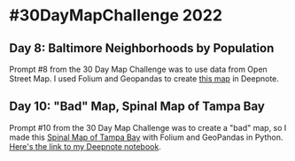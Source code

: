 # #30DayMapChallenge 2022 

## Day 8: Baltimore Neighborhoods by Population
Prompt #8 from the 30 Day Map Challenge was to use data from Open Street Map. I used Folium and Geopandas to create [this map](https://deepnote.com/@nicoledesignsdata/Baltimore-Neighborhoods-f74fdc08-0466-4feb-b34b-1d88a7f90561) in Deepnote.

## Day 10: "Bad" Map, Spinal Map of Tampa Bay
Prompt #10 from the 30 Day Map Challenge was to create a "bad" map, so I made this [Spinal Map of Tampa Bay](https://deepnote.com/@nicoledesignsdata/30DayMapChallenge-2a82fafc-8964-4c12-93c0-b9d135f4aa1c) with Folium and GeoPandas in Python. [Here's the link to my Deepnote notebook](https://deepnote.com/workspace/nicoledesignsdata-068356e6-097a-45fa-a6d2-da1eccff5564/project/30DayMapChallenge-2a82fafc-8964-4c12-93c0-b9d135f4aa1c/notebook/30-day-map-challenge-bad-map%2FBad%20Map-d445d5a2eeb84a1bb494836d8d1de8bd). 

